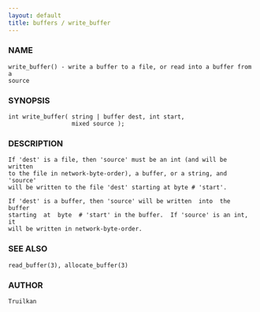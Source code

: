 ```yaml
---
layout: default
title: buffers / write_buffer
---
```


### NAME

    write_buffer() - write a buffer to a file, or read into a buffer from a
    source

### SYNOPSIS

    int write_buffer( string | buffer dest, int start,
                      mixed source );

### DESCRIPTION

    If 'dest' is a file, then 'source' must be an int (and will be  written
    to the file in network-byte-order), a buffer, or a string, and 'source'
    will be written to the file 'dest' starting at byte # 'start'.

    If 'dest' is a buffer, then 'source' will be written  into  the  buffer
    starting  at  byte  # 'start' in the buffer.  If 'source' is an int, it
    will be written in network-byte-order.

### SEE ALSO

    read_buffer(3), allocate_buffer(3)

### AUTHOR

    Truilkan

